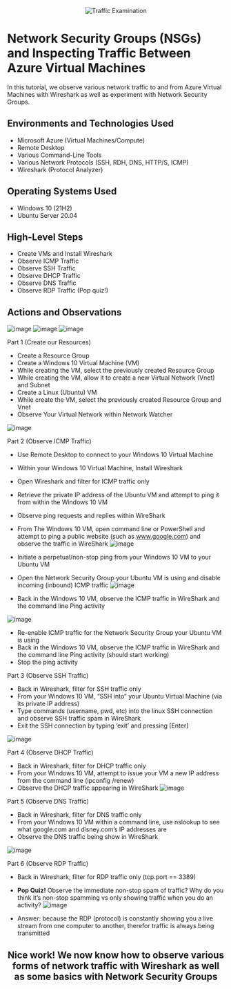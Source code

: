 <p align="center">
<img src="https://i.imgur.com/Ua7udoS.png" alt="Traffic Examination"/>
</p>

<h1>Network Security Groups (NSGs) and Inspecting Traffic Between Azure Virtual Machines</h1>
In this tutorial, we observe various network traffic to and from Azure Virtual Machines with Wireshark as well as experiment with Network Security Groups. <br />




<h2>Environments and Technologies Used</h2>

- Microsoft Azure (Virtual Machines/Compute)
- Remote Desktop
- Various Command-Line Tools
- Various Network Protocols (SSH, RDH, DNS, HTTP/S, ICMP)
- Wireshark (Protocol Analyzer)

<h2>Operating Systems Used </h2>

- Windows 10 (21H2)
- Ubuntu Server 20.04

<h2>High-Level Steps</h2>

- Create VMs and Install Wireshark
- Observe ICMP Traffic
- Observe SSH Traffic
- Observe DHCP Traffic
- Observe DNS Traffic
- Observe RDP Traffic (Pop quiz!)

<h2>Actions and Observations</h2>

![image](https://github.com/kphillip1/azure-network-protocols/assets/165929885/52bffc93-266a-4f01-a876-8b896f19165c)
![image](https://github.com/kphillip1/azure-network-protocols/assets/165929885/89a5586e-df74-4319-acb9-93594fb37cd7)
![image](https://github.com/kphillip1/azure-network-protocols/assets/165929885/b029c69e-9903-4400-b07e-aeef616add1b)


Part 1 (Create our Resources)
- Create a Resource Group
- Create a Windows 10 Virtual Machine (VM)
- While creating the VM, select the previously created Resource Group
- While creating the VM, allow it to create a new Virtual Network (Vnet) and Subnet
- Create a Linux (Ubuntu) VM
- While create the VM, select the previously created Resource Group and Vnet
- Observe Your Virtual Network within Network Watcher


![image](https://github.com/kphillip1/azure-network-protocols/assets/165929885/63c84621-6a55-471b-9879-840f763447f2)


Part 2 (Observe ICMP Traffic)
- Use Remote Desktop to connect to your Windows 10 Virtual Machine
- Within your Windows 10 Virtual Machine, Install Wireshark
- Open Wireshark and filter for ICMP traffic only
- Retrieve the private IP address of the Ubuntu VM and attempt to ping it from within the Windows 10 VM
- Observe ping requests and replies within WireShark
- From The Windows 10 VM, open command line or PowerShell and attempt to ping a public website (such as www.google.com) and observe the traffic in WireShark
![image](https://github.com/kphillip1/azure-network-protocols/assets/165929885/e2e9b5c7-96dc-4bd8-89d2-7b1a43bef192)

- Initiate a perpetual/non-stop ping from your Windows 10 VM to your Ubuntu VM
- Open the Network Security Group your Ubuntu VM is using and disable incoming (inbound) ICMP traffic
![image](https://github.com/kphillip1/azure-network-protocols/assets/165929885/d68e3125-e138-4ca7-aab8-6cf8109e5f56)

- Back in the Windows 10 VM, observe the ICMP traffic in WireShark and the command line Ping activity

![image](https://github.com/kphillip1/azure-network-protocols/assets/165929885/c080643e-9f25-43ae-8b29-ff76b54dfb54)

- Re-enable ICMP traffic for the Network Security Group your Ubuntu VM is using
- Back in the Windows 10 VM, observe the ICMP traffic in WireShark and the command line Ping activity (should start working)
- Stop the ping activity

Part 3 (Observe SSH Traffic)
- Back in Wireshark, filter for SSH traffic only
- From your Windows 10 VM, “SSH into” your Ubuntu Virtual Machine (via its private IP address)
- Type commands (username, pwd, etc) into the linux SSH connection and observe SSH traffic spam in WireShark
- Exit the SSH connection by typing ‘exit’ and pressing [Enter]

![image](https://github.com/kphillip1/azure-network-protocols/assets/165929885/f3332e0f-6bf9-4c53-bf7e-0d387e1232b3)


Part 4 (Observe DHCP Traffic)
- Back in Wireshark, filter for DHCP traffic only
- From your Windows 10 VM, attempt to issue your VM a new IP address from the command line (ipconfig /renew)
- Observe the DHCP traffic appearing in WireShark
![image](https://github.com/kphillip1/azure-network-protocols/assets/165929885/6168b085-fee8-4c6e-8cc4-b88bec787d24)

Part 5 (Observe DNS Traffic)
- Back in Wireshark, filter for DNS traffic only
- From your Windows 10 VM within a command line, use nslookup to see what google.com and disney.com’s IP addresses are
- Observe the DNS traffic being show in WireShark

![image](https://github.com/kphillip1/azure-network-protocols/assets/165929885/c2250f00-c212-4aa4-b303-118504a9b3d5)

Part 6 (Observe RDP Traffic)
- Back in Wireshark, filter for RDP traffic only (tcp.port == 3389)
- <b>Pop Quiz!</b> Observe the immediate non-stop spam of traffic? Why do you think it’s non-stop spamming vs only showing traffic when you do an activity?
![image](https://github.com/kphillip1/azure-network-protocols/assets/165929885/eacd07fd-54a1-464f-b10c-89c9914064aa)

- Answer: because the RDP (protocol) is constantly showing you a live stream from one computer to another, therefor traffic is always being transmitted

<h2 align="center"> Nice work! We now know how to observe various forms of network traffic with Wireshark as well as some basics with Network Security Groups </h2>

